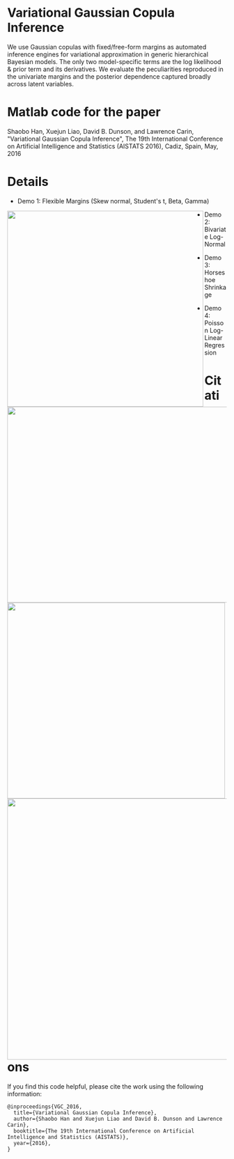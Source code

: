 # Variational Gaussian Copula Inference

We use Gaussian copulas with fixed/free-form margins as automated inference engines for variational approximation in generic hierarchical Bayesian models. The only two model-specific terms are the log likelihood & prior term and its derivatives. We evaluate the peculiarities reproduced in the univariate margins and the posterior dependence captured broadly across latent variables.

# Matlab code for the paper

Shaobo Han, Xuejun Liao, David B. Dunson, and Lawrence Carin, "Variational Gaussian Copula Inference", The 19th International Conference on Artificial Intelligence and Statistics (AISTATS 2016), Cadiz, Spain, May, 2016

# Details

* Demo 1: Flexible Margins (Skew normal, Student's t, Beta, Gamma) 

<a href="url"><img src="https://github.com/shaobohan/VariationalGaussianCopula/blob/master/figure/flexiblemargins.png" align="left" height="450" width="450" ></a>


* Demo 2: Bivariate Log-Normal

<a href="url"><img src="https://github.com/shaobohan/VariationalGaussianCopula/blob/master/figure/lognormal.png" align="left" height="450" width="900" ></a>


* Demo 3: Horseshoe Shrinkage

<a href="url"><img src="https://github.com/shaobohan/VariationalGaussianCopula/blob/master/figure/horseshoe.png" align="left" height="450" width="500" ></a>


* Demo 4: Poisson Log-Linear Regression

<a href="url"><img src="https://github.com/shaobohan/VariationalGaussianCopula/blob/master/figure/VGC-JAGS.png" align="left" height="600" width="900" ></a>

# Citations

If you find this code helpful, please cite the work using the following information:

    @inproceedings{VGC_2016,
      title={Variational Gaussian Copula Inference},
      author={Shaobo Han and Xuejun Liao and David B. Dunson and Lawrence Carin},
      booktitle={The 19th International Conference on Artificial Intelligence and Statistics (AISTATS)},
      year={2016},
    }
